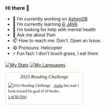 ### Hi there 👋

- 🔭 I’m currently working on [AshenDB](https://github.com/aurkaxi/ashendb/)
- 🌱 I’m currently learning ~~[C](https://en.wikipedia.org/wiki/C_(programming_language))~~  [JAVA](https://www.java.com/en/)
- 🤔 I’m looking for help with mental health
- 💬 Ask me about Pain
- 📫 How to reach me: Don't. Open an Issue.
- 😄 Pronouns: Helicopter
- ⚡ Fun fact: I don't touch grass, I eat them

[![My Stats](https://github-readme-stats.vercel.app/api?username=aurkaxi&count_private=true&show_icons=true&theme=dracula)](https://github.com/aurkaxi/aurkaxi)
[![My Languages](https://github-readme-stats.vercel.app/api/top-langs/?username=aurkaxi&count_private=true&show_icons=true&theme=dracula&langs_count=10&size_weight=0.5&count_weight=0.5)](https://github.com/aurkaxi/aurkaxi)


<div id="gr_challenge_11633" style="border: 2px solid #EBE8D5; border-radius:10px; padding: 0px 7px 0px 7px; max-width:230px; min-height: 100px">
  <div id="gr_challenge_progress_body_11633" style="font-size: 12px; font-family: georgia,serif;line-height: 18px">
    <h3 style="margin: 4px 0 10px; font-weight: normal; text-align: center">
      <a style="text-decoration: none; font-family:georgia,serif;font-style:italic; font-size: 1.1em" rel="nofollow" href="https://www.goodreads.com/challenges/11633-2023-reading-challenge">2023 Reading Challenge</a>
    </h3>
        <div class="challengePic">
          <a rel="nofollow" href="https://www.goodreads.com/challenges/11633-2023-reading-challenge"><img alt="2023 Reading Challenge" style="float:left; margin-right: 10px; border: 0 none" src="https://images.gr-assets.com/challenges/1670887106p2/11633.jpg" /></a>
        </div>
      <div>
        <a rel="nofollow" href="https://www.goodreads.com/user/show/127877279-abdullah-al-muaz">Aurka</a> has
             read 1 book toward
             his goal of
             50 books.
      </div>
      <div style="font-family: arial, verdana, helvetica, sans-serif;font-size:90%">
        <a rel="nofollow" href="https://www.goodreads.com/user_challenges/45049186">1 of 50 (2%)</a>
      </div>
  </div>
</div>
